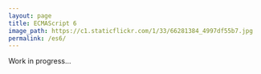 ```yaml
---
layout: page
title: ECMAScript 6
image_path: https://c1.staticflickr.com/1/33/66281384_4997df55b7.jpg
permalink: /es6/
---
```


Work in progress...
